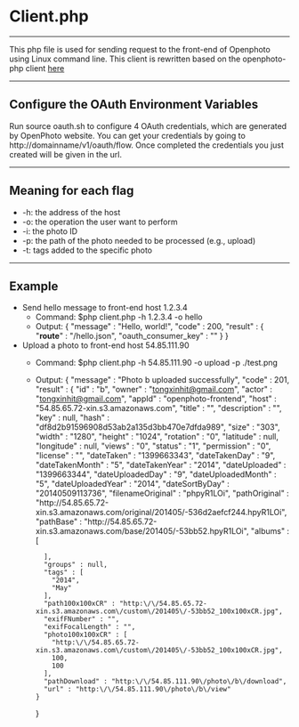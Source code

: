 # Client.php
----------------------------------------

This php file is used for sending request to the front-end of Openphoto using
Linux command line. This client is rewritten based on the openphoto-php client
[here](https://github.com/photo/openphoto-php)

----------------------------------------

## Configure the OAuth Environment Variables

Run source oauth.sh to configure 4 OAuth credentials, which are generated by
OpenPhoto website. You can get your credentials by going to
http://domainname/v1/oauth/flow.  Once completed the credentials you just
created will be given in the url.

----------------------------------------

## Meaning for each flag
* -h: the address of the host
* -o: the operation the user want to perform
* -i: the photo ID
* -p: the path of the photo needed to be processed (e.g., upload)
* -t: tags added to the specific photo

----------------------------------------

## Example
* Send hello message to front-end host 1.2.3.4
    + Command: 
        $php client.php -h 1.2.3.4 -o hello
    + Output: 
        {
          "message" : "Hello, world!",
          "code" : 200,
          "result" : {
            "__route__" : "\/hello.json",
            "oauth_consumer_key" : ""
          }
        }
* Upload a photo to front-end host 54.85.111.90
    + Command: 
        $php client.php -h 54.85.111.90 -o upload -p ./test.png
    + Output: 
        {
          "message" : "Photo b uploaded successfully",
          "code" : 201,
          "result" : {
            "id" : "b",
            "owner" : "tongxinhit@gmail.com",
            "actor" : "tongxinhit@gmail.com",
            "appId" : "openphoto-frontend",
            "host" : "54.85.65.72-xin.s3.amazonaws.com",
            "title" : "",
            "description" : "",
            "key" : null,
            "hash" : "df8d2b91596908d53ab2a135d3bb470e7dfda989",
            "size" : "303",
            "width" : "1280",
            "height" : "1024",
            "rotation" : "0",
            "latitude" : null,
            "longitude" : null,
            "views" : "0",
            "status" : "1",
            "permission" : "0",
            "license" : "",
            "dateTaken" : "1399663343",
            "dateTakenDay" : "9",
            "dateTakenMonth" : "5",
            "dateTakenYear" : "2014",
            "dateUploaded" : "1399663344",
            "dateUploadedDay" : "9",
            "dateUploadedMonth" : "5",
            "dateUploadedYear" : "2014",
            "dateSortByDay" : "20140509113736",
            "filenameOriginal" : "phpyR1LOi",
            "pathOriginal" : "http:\/\/54.85.65.72-xin.s3.amazonaws.com\/original\/201405\/-536d2aefcf244.hpyR1LOi",
            "pathBase" : "http:\/\/54.85.65.72-xin.s3.amazonaws.com\/base\/201405\/-53bb52.hpyR1LOi",
            "albums" : [
              
            ],
            "groups" : null,
            "tags" : [
              "2014",
              "May"
            ],
            "path100x100xCR" : "http:\/\/54.85.65.72-xin.s3.amazonaws.com\/custom\/201405\/-53bb52_100x100xCR.jpg",
            "exifFNumber" : "",
            "exifFocalLength" : "",
            "photo100x100xCR" : [
              "http:\/\/54.85.65.72-xin.s3.amazonaws.com\/custom\/201405\/-53bb52_100x100xCR.jpg",
              100,
              100
            ],
            "pathDownload" : "http:\/\/54.85.111.90\/photo\/b\/download",
            "url" : "http:\/\/54.85.111.90\/photo\/b\/view"
          }
        }
